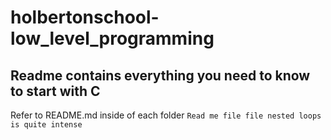 # holbertonschool-low_level_programming

## Readme contains everything you need to know to start with C

Refer to README.md inside of each folder
```Read me file file nested loops is quite intense```
